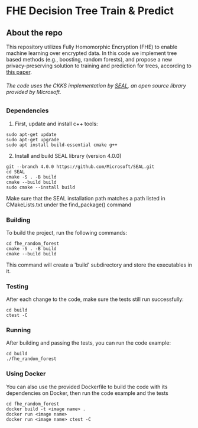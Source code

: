 # FHE Decision Tree Train & Predict
## About the repo
This repository utilizes Fully Homomorphic Encryption (FHE) to enable machine
learning over encrypted data. In this code we implement tree based methods (e.g., boosting, random forests), and
propose a new privacy-preserving solution to training and prediction for trees, according to
[this paper](https://eprint.iacr.org/2021/768.pdf).

###### The code uses the CKKS implementation by [SEAL](https://github.com/microsoft/SEAL), an open source library provided by Microsoft.

### Dependencies
1. First, update and install c++ tools:
```
sudo apt-get update
sudo apt-get upgrade
sudo apt install build-essential cmake g++
```
2. Install and build SEAL library (version 4.0.0)
```
git --branch 4.0.0 https://github.com/Microsoft/SEAL.git
cd SEAL
cmake -S . -B build
cmake --build build
sudo cmake --install build
```
Make sure that the SEAL installation path matches a path listed in CMakeLists.txt under the find_package() command

### Building
To build the project, run the following commands:
```
cd fhe_random_forest
cmake -S . -B build
cmake --build build
```
This command will create a 'build' subdirectory and store the executables in it. 


### Testing
After each change to the code, make sure the tests still run successfully:
```
cd build
ctest -C
```

### Running
After building and passing the tests, you can run the code example:
```
cd build
./fhe_random_forest
```

### Using Docker
You can also use the provided Dockerfile to build the code with its dependencies on Docker, then run the code example and the tests
```
cd fhe_random_forest
docker build -t <image name> .
docker run <image name>
docker run <image name> ctest -C
```

